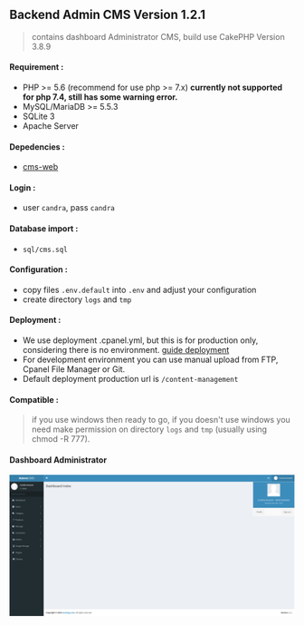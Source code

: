 ## Backend Admin CMS Version 1.2.1
> contains dashboard Administrator CMS, build use CakePHP Version 3.8.9

#### Requirement :
- PHP >= 5.6 (recommend for use php >= 7.x) **currently not supported for php 7.4, still has some warning error.**
- MySQL/MariaDB >= 5.5.3
- SQLite 3
- Apache Server

#### Depedencies :
- [cms-web](https://github.com/CandraRahmawan/cms-web)

#### Login :
- user `candra`, pass `candra`

#### Database import :
- `sql/cms.sql`

#### Configuration :
- copy files `.env.default` into `.env` and adjust your configuration
- create directory `logs` and `tmp`

#### Deployment :
- We use deployment .cpanel.yml, but this is for production only, considering there is no environment. [guide deployment](https://docs.cpanel.net/knowledge-base/web-services/guide-to-git-deployment/)
- For development environment you can use manual upload from FTP, Cpanel File Manager or Git.
- Default deployment production url is `/content-management`

#### Compatible :
> if you use windows then ready to go, if you doesn't use windows you need make permission on directory `logs` and `tmp` (usually using chmod -R 777).

#### Dashboard Administrator
![picture](https://github.com/CandraRahmawan/cms-admin/blob/master/admin-dashboard.png)
